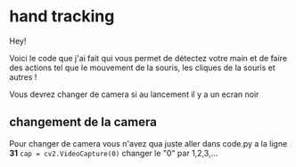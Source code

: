 # hand tracking

Hey!

Voici le code que j'ai fait qui vous permet de détectez votre main et de faire des actions tel que le mouvement de la souris, les cliques de la souris et autres !

Vous devrez changer de camera si au lancement il y a un ecran noir 

## changement de la camera

Pour changer de camera vous n'avez qua juste aller dans code.py a la ligne **31** ```cap = cv2.VideoCapture(0)``` changer le "0" par 1,2,3,... 
